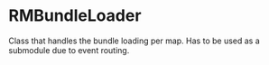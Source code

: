 # RMBundleLoader
Class that handles the bundle loading per map. Has to be used as a submodule due to event routing.
